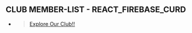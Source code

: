 ## CLUB MEMBER-LIST - REACT_FIREBASE_CURD
-  > [Explore Our Club!!](https://cogniznce-memberl-ist-opensourcetask-4.netlify.app/)
